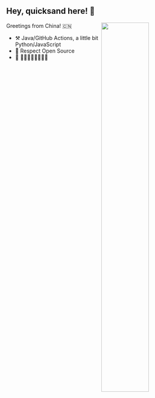 ## Hey, quicksand here! 🏃

[<img align="right" width="50%" src="https://github-readme-stats.vercel.app/api?username=quicksandznzn&theme=dark&show_icons=true">](https://github.com/quicksandznzn)


Greetings from China! 🇨🇳

- ⚒️	Java/GitHub Actions, a little bit Python/JavaScript
- 🐂	Respect Open Source
- 🏃 🏃🏃🏃🏃🏃🏃🏃🏃


